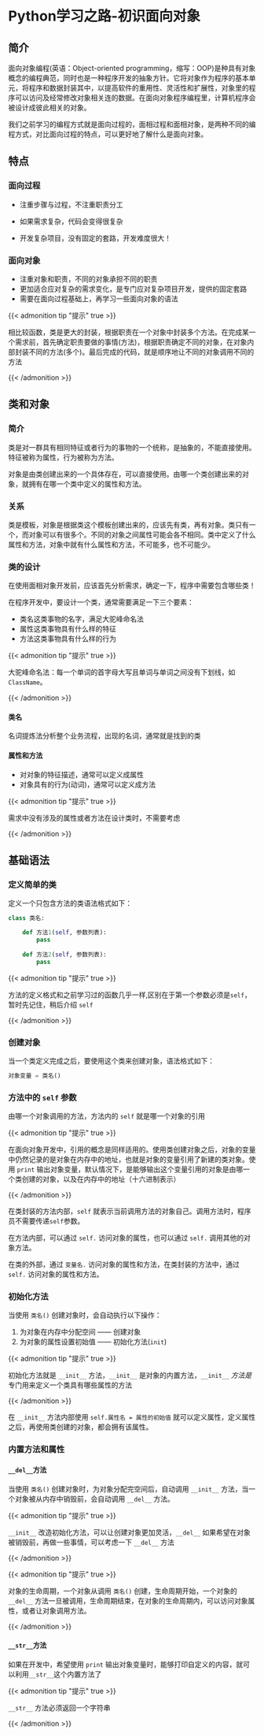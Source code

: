 # Python学习之路-初识面向对象


## 简介

面向对象编程(英语：Object-oriented programming，缩写：OOP)是种具有对象概念的编程典范，同时也是一种程序开发的抽象方针。它将对象作为程序的基本单元，将程序和数据封装其中，以提高软件的重用性、灵活性和扩展性，对象里的程序可以访问及经常修改对象相关连的数据。在面向对象程序编程里，计算机程序会被设计成彼此相关的对象。

我们之前学习的编程方式就是面向过程的，面相过程和面相对象，是两种不同的编程方式，对比面向过程的特点，可以更好地了解什么是面向对象。

## 特点

### 面向过程

- 注重步骤与过程，不注重职责分工

- 如果需求复杂，代码会变得很复杂
- 开发复杂项目，没有固定的套路，开发难度很大！

### 面向对象

- 注重对象和职责，不同的对象承担不同的职责
- 更加适合应对复杂的需求变化，是专门应对复杂项目开发，提供的固定套路
- 需要在面向过程基础上，再学习一些面向对象的语法

{{< admonition tip "提示" true >}}

相比较函数，类是更大的封装，根据职责在一个对象中封装多个方法。在完成某一个需求前，首先确定职责要做的事情(方法)，根据职责确定不同的对象，在对象内部封装不同的方法(多个)。最后完成的代码，就是顺序地让不同的对象调用不同的方法

{{< /admonition >}}

## 类和对象

### 简介

类是对一群具有相同特征或者行为的事物的一个统称，是抽象的，不能直接使用。特征被称为属性，行为被称为方法。

对象是由类创建出来的一个具体存在，可以直接使用。由哪一个类创建出来的对象，就拥有在哪一个类中定义的属性和方法。

### 关系

类是模板，对象是根据类这个模板创建出来的，应该先有类，再有对象。类只有一个，而对象可以有很多个。不同的对象之间属性可能会各不相同。类中定义了什么属性和方法，对象中就有什么属性和方法，不可能多，也不可能少。

### 类的设计

在使用面相对象开发前，应该首先分析需求，确定一下，程序中需要包含哪些类！

在程序开发中，要设计一个类，通常需要满足一下三个要素：

- 类名这类事物的名字，满足大驼峰命名法
- 属性这类事物具有什么样的特征
- 方法这类事物具有什么样的行为

{{< admonition tip "提示" true >}}

大驼峰命名法：每一个单词的首字母大写且单词与单词之间没有下划线，如`ClassName`。

{{< /admonition >}}

#### 类名

名词提炼法分析整个业务流程，出现的名词，通常就是找到的类

#### 属性和方法

- 对对象的特征描述，通常可以定义成属性
- 对象具有的行为(动词)，通常可以定义成方法

{{< admonition tip "提示" true >}}

需求中没有涉及的属性或者方法在设计类时，不需要考虑

{{< /admonition >}}

## 基础语法

### 定义简单的类

定义一个只包含方法的类语法格式如下：

```python
class 类名:

    def 方法1(self, 参数列表):
        pass
    
    def 方法2(self, 参数列表):
        pass
```

{{< admonition tip "提示" true >}}

方法的定义格式和之前学习过的函数几乎一样,区别在于第一个参数必须是`self`，暂时先记住，稍后介绍 `self`

{{< /admonition >}}

### 创建对象

当一个类定义完成之后，要使用这个类来创建对象，语法格式如下：

```python
对象变量 = 类名()
```

### 方法中的 `self` 参数

由哪一个对象调用的方法，方法内的 `self` 就是哪一个对象的引用

{{< admonition tip "提示" true >}}

在面向对象开发中，引用的概念是同样适用的。使用类创建对象之后，对象的变量中仍然记录的是对象在内存中的地址，也就是对象的变量引用了新建的类对象。使用 `print` 输出对象变量，默认情况下，是能够输出这个变量引用的对象是由哪一个类创建的对象，以及在内存中的地址（十六进制表示）

{{< /admonition >}}

在类封装的方法内部，`self` 就表示当前调用方法的对象自己。调用方法时，程序员不需要传递`self`参数。

在方法内部，可以通过 `self.` 访问对象的属性，也可以通过 `self.` 调用其他的对象方法。

在类的外部，通过 `变量名.` 访问对象的属性和方法，在类封装的方法中，通过 `self.` 访问对象的属性和方法。

### 初始化方法

当使用 `类名()` 创建对象时，会自动执行以下操作：

1. 为对象在内存中分配空间 —— 创建对象
2. 为对象的属性设置初始值 —— 初始化方法(`init`)

{{< admonition tip "提示" true >}}

初始化方法就是 `__init__` 方法，`__init__` 是对象的内置方法，`__init__` *方法是* 专门用来定义一个类具有哪些属性的方法

{{< /admonition >}}

在 `__init__` 方法内部使用 `self.属性名 = 属性的初始值` 就可以定义属性，定义属性之后，再使用类创建的对象，都会拥有该属性。

### 内置方法和属性

#### `__del__`方法

当使用 `类名()` 创建对象时，为对象分配完空间后，自动调用 `__init__` 方法，当一个对象被从内存中销毁前，会自动调用 `__del__` 方法。

{{< admonition tip "提示" true >}}

`__init__` 改造初始化方法，可以让创建对象更加灵活，`__del__` 如果希望在对象被销毁前，再做一些事情，可以考虑一下 `__del__` 方法

{{< /admonition >}}

{{< admonition tip "提示" true >}}

对象的生命周期，一个对象从调用 `类名()` 创建，生命周期开始，一个对象的 `__del__` 方法一旦被调用，生命周期结束，在对象的生命周期内，可以访问对象属性，或者让对象调用方法。

{{< /admonition >}}

#### `__str__`方法

如果在开发中，希望使用 `print` 输出对象变量时，能够打印自定义的内容，就可以利用`__str__`这个内置方法了

{{< admonition tip "提示" true >}}

`__str__` 方法必须返回一个字符串

{{< /admonition >}}
